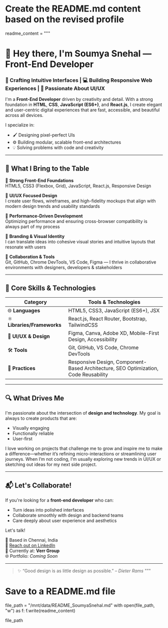 # Create the README.md content based on the revised profile
readme_content = """
# 👋 Hey there, I'm **Soumya Snehal** — Front-End Developer

### 🎨 Crafting Intuitive Interfaces | 💻 Building Responsive Web Experiences | 🚀 Passionate About UI/UX

I'm a **Front-End Developer** driven by creativity and detail. With a strong foundation in **HTML**, **CSS**, **JavaScript (ES6+)**, and **React.js**, I create elegant and user-centric digital experiences that are fast, accessible, and beautiful across all devices.

I specialize in:
- 🖌️ Designing pixel-perfect UIs
- ⚙️ Building modular, scalable front-end architectures
- 💡 Solving problems with code and creativity

---

## 💼 What I Bring to the Table

🔹 **Strong Front-End Foundations**  
HTML5, CSS3 (Flexbox, Grid), JavaScript, React.js, Responsive Design

🔹 **UI/UX Focused Design**  
I create user flows, wireframes, and high-fidelity mockups that align with modern design trends and usability standards

🔹 **Performance-Driven Development**  
Optimizing performance and ensuring cross-browser compatibility is always part of my process

🔹 **Branding & Visual Identity**  
I can translate ideas into cohesive visual stories and intuitive layouts that resonate with users

🔹 **Collaboration & Tools**  
Git, GitHub, Chrome DevTools, VS Code, Figma — I thrive in collaborative environments with designers, developers & stakeholders

---

## 🧠 Core Skills & Technologies

| Category | Tools & Technologies |
|---------|----------------------|
| 🌐 **Languages** | HTML5, CSS3, JavaScript (ES6+), JSX |
| ⚛️ **Libraries/Frameworks** | React.js, React Router, Bootstrap, TailwindCSS |
| 🎨 **UI/UX & Design** | Figma, Canva, Adobe XD, Mobile-First Design, Accessibility |
| 🛠️ **Tools** | Git, GitHub, VS Code, Chrome DevTools |
| 🚀 **Practices** | Responsive Design, Component-Based Architecture, SEO Optimization, Code Reusability |

---

## 🔍 What Drives Me

I'm passionate about the intersection of **design and technology**. My goal is always to create products that are:
- Visually engaging
- Functionally reliable
- User-first

I love working on projects that challenge me to grow and inspire me to make a difference—whether it’s refining micro-interactions or streamlining user journeys. When I’m not coding, I’m usually exploring new trends in UI/UX or sketching out ideas for my next side project.

---

## 📬 Let's Collaborate!

If you're looking for a **front-end developer** who can:
- Turn ideas into polished interfaces
- Collaborate smoothly with design and backend teams
- Care deeply about user experience and aesthetics

Let's talk!

📍 Based in Chennai, India  
📧 [Reach out on LinkedIn](https://www.linkedin.com/in/soumya-snehal-899a23281)  
💼 Currently at: **Verr Group**  
🌐 Portfolio: *Coming Soon*

---

> ✨ “Good design is as little design as possible.” – *Dieter Rams*
"""

# Save to a README.md file
file_path = "/mnt/data/README_SoumyaSnehal.md"
with open(file_path, "w") as f:
    f.write(readme_content)

file_path
